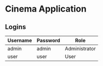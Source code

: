# Cinema Application

## Logins

| Username | Password | Role          |
|----------|----------|---------------|
| admin    | admin    | Administrator |
| user     | user     | User          |
